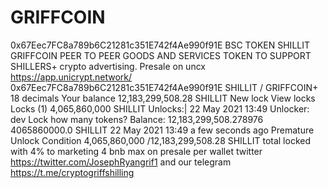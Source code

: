 # GRIFFCOIN
0x67Eec7FC8a789b6C21281c351E742f4Ae990f91E BSC TOKEN SHILLIT GRIFFCOIN PEER TO PEER GOODS AND SERVICES TOKEN TO SUPPORT SHILLERS+ crypto advertising. Presale on uncx https://app.unicrypt.network/ 0x67Eec7FC8a789b6C21281c351E742f4Ae990f91E SHILLIT / GRIFFCOIN+ 18 decimals Your balance 12,183,299,508.28 SHILLIT New lock View locks Locks (1) 4,065,860,000 SHILLIT Unlocks:| 22 May 2021 13:49 Unlocker: dev Lock how many tokens? Balance: 12,183,299,508.278976 4065860000.0 SHILLIT 22 May 2021 13:49 a few seconds ago Premature Unlock Condition  4,065,860,000 /12,183,299,508.28 SHILLIT total locked with 4% to marketing 4 bnb max on presale per wallet twitter https://twitter.com/JosephRyangrif1 and our telegram https://t.me/cryptogriffshilling
